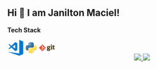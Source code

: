 ## Hi 👋 I am Janilton Maciel! 

<b>Tech Stack</b>

<p align="left">
<img align="left" alt="Visual Studio Code" width="36px" src="https://raw.githubusercontent.com/github/explore/80688e429a7d4ef2fca1e82350fe8e3517d3494d/topics/visual-studio-code/visual-studio-code.png" />  
<img align="left" width="36px" src="https://raw.githubusercontent.com/github/explore/80688e429a7d4ef2fca1e82350fe8e3517d3494d/topics/python/python.png" />  
<img align="left" width="36px" src="https://raw.githubusercontent.com/github/explore/80688e429a7d4ef2fca1e82350fe8e3517d3494d/topics/git/git.png" />
</p>

<br>


<p align = "center">
<a href="https://github.com/anuraghazra/github-readme-stats">
  <img src = "https://github-readme-stats.vercel.app/api?username=janiltonmaciel&show_icons=true&theme=dark&hide=stars&count_private=true">
</a>
<a href="https://github.com/anuraghazra/github-readme-stats">
  <img src = "https://github-readme-stats.vercel.app/api/top-langs/?username=janiltonmaciel&hide=css,java,html&theme=dark">
</a>
</p>

<!--
**janiltonmaciel/janiltonmaciel** is a ✨ _special_ ✨ repository because its `README.md` (this file) appears on your GitHub profile.

Here are some ideas to get you started:

- 🔭 I’m currently working on ...
- 🌱 I’m currently learning ...
- 👯 I’m looking to collaborate on ...
- 🤔 I’m looking for help with ...
- 💬 Ask me about ...
- 📫 How to reach me: ...
- 😄 Pronouns: ...
- ⚡ Fun fact: ...
-->
